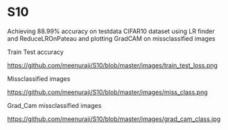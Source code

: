 # S10



Achieving 88.99% accuracy on testdata CIFAR10 dataset using LR finder and ReduceLROnPateau and plotting GradCAM on missclassified images

Train Test accuracy  

https://github.com/meenuraji/S10/blob/master/images/train_test_loss.png


Missclassified images

https://github.com/meenuraji/S10/blob/master/images/miss_class.png


Grad_Cam missclassified images

https://github.com/meenuraji/S10/blob/master/images/grad_cam_class.jpg
